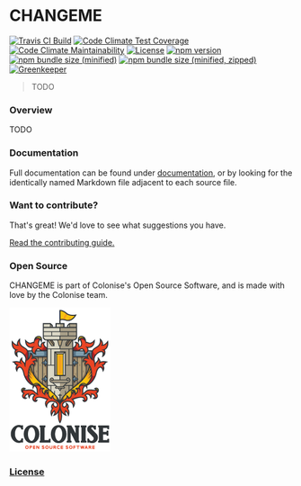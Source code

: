 # CHANGEME

[![Travis CI Build][travis-ci-badge]][travis-ci-url]
[![Code Climate Test Coverage][code-climate-coverage-badge]][code-climate-coverage-url]
[![Code Climate Maintainability][code-climate-maintainability-badge]][code-climate-maintainability-url]
[![License][license-badge]][license-url]
[![npm version][npm-version-badge]][npm-version-url]
[![npm bundle size \(minified\)][npm-minified-badge]][npm-minified-url]
[![npm bundle size \(minified, zipped\)][npm-minified-minzipped-badge]][npm-minified-minzipped-url]
[![Greenkeeper][greenkeeper-badge]][greenkeeper-url]

> TODO

### Overview

TODO

### Documentation

Full documentation can be found under [documentation][documentation-url], or by looking for the identically named Markdown file adjacent to each source file.

### Want to contribute?

That's great! We'd love to see what suggestions you have.

[Read the contributing guide.][contributing-url]

### Open Source

CHANGEME is part of Colonise's Open Source Software, and is made with love by the Colonise team.

[![Colonise Logo][colonise-logo]][colonise-url]

### [License][license-url]

[documentation-url]: /documentation/README.md
[contributing-url]: /CONTRIBUTING.md

[colonise-logo]: /documentation/assets/colonise256.png
[colonise-url]: https://colonise.org/

[travis-ci-badge]: https://img.shields.io/travis/Colonise/CHANGEME.svg
[travis-ci-url]: https://travis-ci.com/Colonise/CHANGEME

[code-climate-coverage-badge]: https://img.shields.io/codeclimate/coverage/Colonise/CHANGEME.svg
[code-climate-coverage-url]: https://codeclimate.com/github/Colonise/CHANGEME

[code-climate-maintainability-badge]: https://img.shields.io/codeclimate/maintainability-percentage/Colonise/CHANGEME.svg
[code-climate-maintainability-url]: https://codeclimate.com/github/Colonise/CHANGEME

[license-badge]: https://img.shields.io/github/license/Colonise/CHANGEME.svg
[license-url]: https://github.com/Colonise/CHANGEME/blob/master/LICENSE

[npm-version-badge]: https://img.shields.io/npm/v/@colonise/changeme.svg
[npm-version-url]: https://www.npmjs.com/package/@colonise/changeme

[npm-minified-badge]: https://img.shields.io/bundlephobia/min/@colonise/changeme.svg
[npm-minified-url]: https://bundlephobia.com/result?p=@colonise/changeme

[npm-minified-minzipped-badge]: https://img.shields.io/bundlephobia/minzip/@colonise/changeme.svg
[npm-minified-minzipped-url]: https://bundlephobia.com/result?p=@colonise/changeme

[greenkeeper-badge]: https://badges.greenkeeper.io/Colonise/CHANGEME.svg
[greenkeeper-url]: https://greenkeeper.io/
